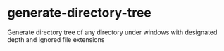 # generate-directory-tree
Generate directory tree of any directory under windows with designated depth and ignored file extensions
